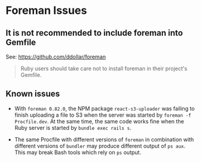 # Foreman Issues

## It is not recommended to include foreman into Gemfile

See: https://github.com/ddollar/foreman

> Ruby users should take care not to install foreman in their project's Gemfile.

## Known issues

- With `foreman 0.82.0`, the NPM package `react-s3-uploader` was failing to finish uploading a file to S3 when the server was started by `foreman -f Procfile.dev`.
  At the same time, the same code works fine when the Ruby server is started by `bundle exec rails s`.

- The same Procfile with different versions of `foreman` in combination with different versions of `bundler` may produce different output of `ps aux`.
  This may break Bash tools which rely on `ps` output.
